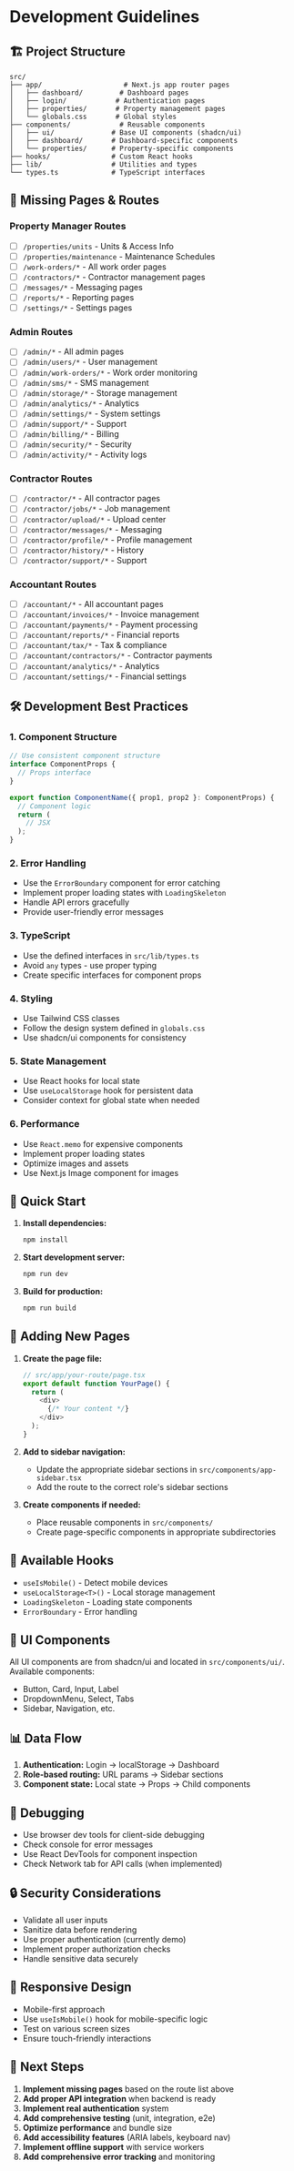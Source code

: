 # Development Guidelines

## 🏗️ Project Structure

```
src/
├── app/                    # Next.js app router pages
│   ├── dashboard/         # Dashboard pages
│   ├── login/            # Authentication pages
│   ├── properties/       # Property management pages
│   └── globals.css       # Global styles
├── components/            # Reusable components
│   ├── ui/              # Base UI components (shadcn/ui)
│   ├── dashboard/       # Dashboard-specific components
│   └── properties/      # Property-specific components
├── hooks/               # Custom React hooks
├── lib/                 # Utilities and types
└── types.ts             # TypeScript interfaces
```

## 🎯 Missing Pages & Routes

### Property Manager Routes
- [ ] `/properties/units` - Units & Access Info
- [ ] `/properties/maintenance` - Maintenance Schedules
- [ ] `/work-orders/*` - All work order pages
- [ ] `/contractors/*` - Contractor management pages
- [ ] `/messages/*` - Messaging pages
- [ ] `/reports/*` - Reporting pages
- [ ] `/settings/*` - Settings pages

### Admin Routes
- [ ] `/admin/*` - All admin pages
- [ ] `/admin/users/*` - User management
- [ ] `/admin/work-orders/*` - Work order monitoring
- [ ] `/admin/sms/*` - SMS management
- [ ] `/admin/storage/*` - Storage management
- [ ] `/admin/analytics/*` - Analytics
- [ ] `/admin/settings/*` - System settings
- [ ] `/admin/support/*` - Support
- [ ] `/admin/billing/*` - Billing
- [ ] `/admin/security/*` - Security
- [ ] `/admin/activity/*` - Activity logs

### Contractor Routes
- [ ] `/contractor/*` - All contractor pages
- [ ] `/contractor/jobs/*` - Job management
- [ ] `/contractor/upload/*` - Upload center
- [ ] `/contractor/messages/*` - Messaging
- [ ] `/contractor/profile/*` - Profile management
- [ ] `/contractor/history/*` - History
- [ ] `/contractor/support/*` - Support

### Accountant Routes
- [ ] `/accountant/*` - All accountant pages
- [ ] `/accountant/invoices/*` - Invoice management
- [ ] `/accountant/payments/*` - Payment processing
- [ ] `/accountant/reports/*` - Financial reports
- [ ] `/accountant/tax/*` - Tax & compliance
- [ ] `/accountant/contractors/*` - Contractor payments
- [ ] `/accountant/analytics/*` - Analytics
- [ ] `/accountant/settings/*` - Financial settings

## 🛠️ Development Best Practices

### 1. Component Structure
```typescript
// Use consistent component structure
interface ComponentProps {
  // Props interface
}

export function ComponentName({ prop1, prop2 }: ComponentProps) {
  // Component logic
  return (
    // JSX
  );
}
```

### 2. Error Handling
- Use the `ErrorBoundary` component for error catching
- Implement proper loading states with `LoadingSkeleton`
- Handle API errors gracefully
- Provide user-friendly error messages

### 3. TypeScript
- Use the defined interfaces in `src/lib/types.ts`
- Avoid `any` types - use proper typing
- Create specific interfaces for component props

### 4. Styling
- Use Tailwind CSS classes
- Follow the design system defined in `globals.css`
- Use shadcn/ui components for consistency

### 5. State Management
- Use React hooks for local state
- Use `useLocalStorage` hook for persistent data
- Consider context for global state when needed

### 6. Performance
- Use `React.memo` for expensive components
- Implement proper loading states
- Optimize images and assets
- Use Next.js Image component for images

## 🚀 Quick Start

1. **Install dependencies:**
   ```bash
   npm install
   ```

2. **Start development server:**
   ```bash
   npm run dev
   ```

3. **Build for production:**
   ```bash
   npm run build
   ```

## 📝 Adding New Pages

1. **Create the page file:**
   ```typescript
   // src/app/your-route/page.tsx
   export default function YourPage() {
     return (
       <div>
         {/* Your content */}
       </div>
     );
   }
   ```

2. **Add to sidebar navigation:**
   - Update the appropriate sidebar sections in `src/components/app-sidebar.tsx`
   - Add the route to the correct role's sidebar sections

3. **Create components if needed:**
   - Place reusable components in `src/components/`
   - Create page-specific components in appropriate subdirectories

## 🔧 Available Hooks

- `useIsMobile()` - Detect mobile devices
- `useLocalStorage<T>()` - Local storage management
- `LoadingSkeleton` - Loading state components
- `ErrorBoundary` - Error handling

## 🎨 UI Components

All UI components are from shadcn/ui and located in `src/components/ui/`. Available components:
- Button, Card, Input, Label
- DropdownMenu, Select, Tabs
- Sidebar, Navigation, etc.

## 📊 Data Flow

1. **Authentication:** Login → localStorage → Dashboard
2. **Role-based routing:** URL params → Sidebar sections
3. **Component state:** Local state → Props → Child components

## 🐛 Debugging

- Use browser dev tools for client-side debugging
- Check console for error messages
- Use React DevTools for component inspection
- Check Network tab for API calls (when implemented)

## 🔒 Security Considerations

- Validate all user inputs
- Sanitize data before rendering
- Use proper authentication (currently demo)
- Implement proper authorization checks
- Handle sensitive data securely

## 📱 Responsive Design

- Mobile-first approach
- Use `useIsMobile()` hook for mobile-specific logic
- Test on various screen sizes
- Ensure touch-friendly interactions

## 🎯 Next Steps

1. **Implement missing pages** based on the route list above
2. **Add proper API integration** when backend is ready
3. **Implement real authentication** system
4. **Add comprehensive testing** (unit, integration, e2e)
5. **Optimize performance** and bundle size
6. **Add accessibility features** (ARIA labels, keyboard nav)
7. **Implement offline support** with service workers
8. **Add comprehensive error tracking** and monitoring 